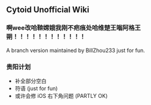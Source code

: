 ## Cytoid Unofficial Wiki

### 啊wee改哈鞥嫦娥我刚不疤痕处哈维楚王嗡阿格王朔！！！！！！！！！！！！

A branch version maintained by BillZhou233 just for fun.

### 贵阳计划

- 补全部分空白
- 符语 (just for fun)
- 或许会修 iOS 右下角问题 (PARTLY OK)
